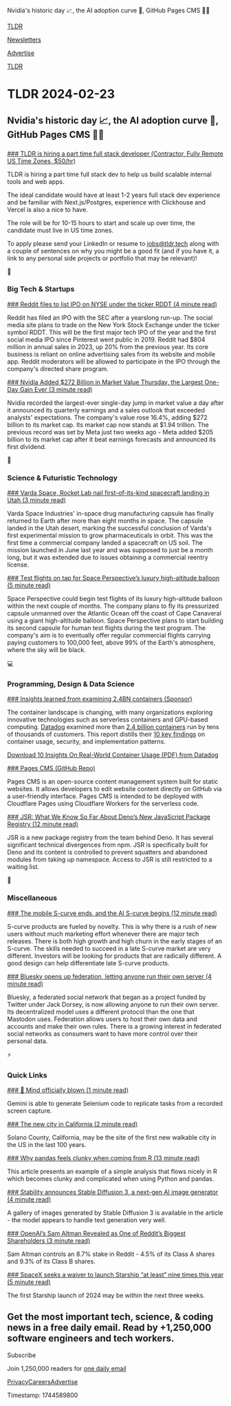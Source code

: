 Nvidia's historic day 📈, the AI adoption curve 🧠, GitHub Pages CMS 👨‍💻

[TLDR](/)

[Newsletters](/newsletters)

[Advertise](https://advertise.tldr.tech/)

[TLDR](/)

# TLDR 2024-02-23

## Nvidia's historic day 📈, the AI adoption curve 🧠, GitHub Pages CMS 👨‍💻

### 

[### TLDR is hiring a part time full stack developer (Contractor, Fully Remote US Time Zones, $50/hr)](mailto:jobs@tldr.tech)

TLDR is hiring a part time full stack dev to help us build scalable internal tools and web apps.

The ideal candidate would have at least 1-2 years full stack dev experience and be familiar with Next.js/Postgres, experience with Clickhouse and Vercel is also a nice to have.

The role will be for 10-15 hours to start and scale up over time, the candidate must live in US time zones.

To apply please send your LinkedIn or resume to [jobs@tldr.tech](mailto:jobs@tldr.tech) along with a couple of sentences on why you might be a good fit (and if you have it, a link to any personal side projects or portfolio that may be relevant)!

📱

### Big Tech & Startups

[### Reddit files to list IPO on NYSE under the ticker RDDT (4 minute read)](https://www.cnbc.com/2024/02/22/reddit-files-to-list-ipo-on-nyse-under-the-ticker-rddt.html?utm_source=tldrnewsletter)

Reddit has filed an IPO with the SEC after a yearslong run-up. The social media site plans to trade on the New York Stock Exchange under the ticker symbol RDDT. This will be the first major tech IPO of the year and the first social media IPO since Pinterest went public in 2019. Reddit had $804 million in annual sales in 2023, up 20% from the previous year. Its core business is reliant on online advertising sales from its website and mobile app. Reddit moderators will be allowed to participate in the IPO through the company's directed share program.

[### Nvidia Added $272 Billion in Market Value Thursday, the Largest One-Day Gain Ever (3 minute read)](https://www.investopedia.com/nvidia-added-usd272-billion-in-market-value-thursday-the-largest-one-day-gain-ever-8598861?utm_source=tldrnewsletter)

Nvidia recorded the largest-ever single-day jump in market value a day after it announced its quarterly earnings and a sales outlook that exceeded analysts' expectations. The company's value rose 16.4%, adding $272 billion to its market cap. Its market cap now stands at $1.94 trillion. The previous record was set by Meta just two weeks ago - Meta added $205 billion to its market cap after it beat earnings forecasts and announced its first dividend.

🚀

### Science & Futuristic Technology

[### Varda Space, Rocket Lab nail first-of-its-kind spacecraft landing in Utah (3 minute read)](https://techcrunch.com/2024/02/21/varda-space-rocket-lab-nail-first-of-its-kind-spacecraft-landing-in-utah/?utm_source=tldrnewsletter)

Varda Space Industries' in-space drug manufacturing capsule has finally returned to Earth after more than eight months in space. The capsule landed in the Utah desert, marking the successful conclusion of Varda's first experimental mission to grow pharmaceuticals in orbit. This was the first time a commercial company landed a spacecraft on US soil. The mission launched in June last year and was supposed to just be a month long, but it was extended due to issues obtaining a commercial reentry license.

[### Test flights on tap for Space Perspective’s luxury high-altitude balloon (5 minute read)](https://arstechnica.com/space/2024/02/test-flights-on-tap-for-space-perspectives-luxury-high-altitude-balloon/?utm_source=tldrnewsletter)

Space Perspective could begin test flights of its luxury high-altitude balloon within the next couple of months. The company plans to fly its pressurized capsule unmanned over the Atlantic Ocean off the coast of Cape Canaveral using a giant high-altitude balloon. Space Perspective plans to start building its second capsule for human test flights during the test program. The company's aim is to eventually offer regular commercial flights carrying paying customers to 100,000 feet, above 99% of the Earth's atmosphere, where the sky will be black.

💻

### Programming, Design & Data Science

[### Insights learned from examining 2.4BN containers (Sponsor)](https://www.datadoghq.com/resources/container-report-2023/?utm_source=tldrnewsletter&amp;utm_medium=newsletter&amp;utm_campaign=dg-infra-ww-container-report-23)

The container landscape is changing, with many organizations exploring innovative technologies such as serverless containers and GPU-based computing. [Datadog](https://www.datadoghq.com/resources/container-report-2023/?utm_source=tldrnewsletter&utm_medium=newsletter&utm_campaign=dg-infra-ww-container-report-23) examined more than [2.4 billion containers](https://www.datadoghq.com/resources/container-report-2023/?utm_source=tldrnewsletter&utm_medium=newsletter&utm_campaign=dg-infra-ww-container-report-23) run by tens of thousands of customers. This report distills their [10 key findings](https://www.datadoghq.com/resources/container-report-2023/?utm_source=tldrnewsletter&utm_medium=newsletter&utm_campaign=dg-infra-ww-container-report-23) on container usage, security, and implementation patterns.

[Download 10 Insights On Real-World Container Usage (PDF) from Datadog](https://www.datadoghq.com/resources/container-report-2023/?utm_source=tldrnewsletter&utm_medium=newsletter&utm_campaign=dg-infra-ww-container-report-23)

[### Pages CMS (GitHub Repo)](https://github.com/pages-cms/pages-cms?utm_source=tldrnewsletter)

Pages CMS is an open-source content management system built for static websites. It allows developers to edit website content directly on GitHub via a user-friendly interface. Pages CMS is intended to be deployed with Cloudflare Pages using Cloudflare Workers for the serverless code.

[### JSR: What We Know So Far About Deno’s New JavaScript Package Registry (12 minute read)](https://socket.dev/blog/jsr-new-javascript-package-registry?utm_source=tldrnewsletter)

JSR is a new package registry from the team behind Deno. It has several significant technical divergences from npm. JSR is specifically built for Deno and its content is controlled to prevent squatters and abandoned modules from taking up namespace. Access to JSR is still restricted to a waiting list.

🎁

### Miscellaneous

[### The mobile S-curve ends, and the AI S-curve begins (12 minute read)](https://twitter.com/andrewchen/status/1760698184966504475?utm_source=tldrnewsletter)

S-curve products are fueled by novelty. This is why there is a rush of new users without much marketing effort whenever there are major tech releases. There is both high growth and high churn in the early stages of an S-curve. The skills needed to succeed in a late S-curve market are very different. Investors will be looking for products that are radically different. A good design can help differentiate late S-curve products.

[### Bluesky opens up federation, letting anyone run their own server (4 minute read)](https://techcrunch.com/2024/02/22/bluesky-opens-up-federation-letting-anyone-run-their-own-server/?utm_source=tldrnewsletter)

Bluesky, a federated social network that began as a project funded by Twitter under Jack Dorsey, is now allowing anyone to run their own server. Its decentralized model uses a different protocol than the one that Mastodon uses. Federation allows users to host their own data and accounts and make their own rules. There is a growing interest in federated social networks as consumers want to have more control over their personal data.

⚡

### Quick Links

[### 🤯 Mind officially blown (1 minute read)](https://twitter.com/DynamicWebPaige/status/1760537379369304309?utm_source=tldrnewsletter)

Gemini is able to generate Selenium code to replicate tasks from a recorded screen capture.

[### The new city in California (2 minute read)](https://devon.postach.io/post/the-new-city-in-california?utm_source=tldrnewsletter)

Solano County, California, may be the site of the first new walkable city in the US in the last 100 years.

[### Why pandas feels clunky when coming from R (13 minute read)](https://www.sumsar.net/blog/pandas-feels-clunky-when-coming-from-r/?utm_source=tldrnewsletter)

This article presents an example of a simple analysis that flows nicely in R which becomes clunky and complicated when using Python and pandas.

[### Stability announces Stable Diffusion 3, a next-gen AI image generator (4 minute read)](https://arstechnica.com/information-technology/2024/02/stability-announces-stable-diffusion-3-a-next-gen-ai-image-generator/?utm_source=tldrnewsletter)

A gallery of images generated by Stable Diffusion 3 is available in the article - the model appears to handle text generation very well.

[### OpenAI’s Sam Altman Revealed as One of Reddit’s Biggest Shareholders (3 minute read)](https://www.hollywoodreporter.com/business/business-news/reddit-files-ipo-sam-altman-newhouse-family-investors-1235833080/?utm_source=tldrnewsletter)

Sam Altman controls an 8.7% stake in Reddit - 4.5% of its Class A shares and 9.3% of its Class B shares.

[### SpaceX seeks a waiver to launch Starship “at least” nine times this year (5 minute read)](https://arstechnica.com/space/2024/02/spacex-seeks-to-launch-starship-at-least-nine-times-this-year/?utm_source=tldrnewsletter)

The first Starship launch of 2024 may be within the next three weeks.

## Get the most important tech, science, & coding news in a free daily email. Read by +1,250,000 software engineers and tech workers.

Subscribe

Join 1,250,000 readers for [one daily email](/api/latest/tech)

[Privacy](/privacy)[Careers](https://jobs.ashbyhq.com/tldr.tech)[Advertise](/tech/advertise)

Timestamp: 1744589800